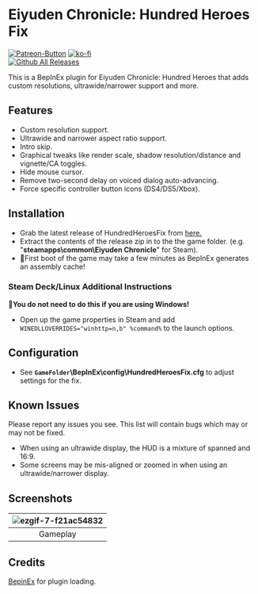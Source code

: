 ﻿# Eiyuden Chronicle: Hundred Heroes Fix
[![Patreon-Button](https://github.com/Lyall/HundredHeroesFix/assets/695941/940fe808-0708-4284-bd4c-40c55573df20)](https://www.patreon.com/Wintermance) [![ko-fi](https://ko-fi.com/img/githubbutton_sm.svg)](https://ko-fi.com/W7W01UAI9)<br />
[![Github All Releases](https://img.shields.io/github/downloads/Lyall/HundredHeroesFix/total.svg)](https://github.com/Lyall/HundredHeroesFix/releases)

This is a BepInEx plugin for Eiyuden Chronicle: Hundred Heroes that adds custom resolutions, ultrawide/narrower support and more.<br />

## Features
- Custom resolution support.
- Ultrawide and narrower aspect ratio support.
- Intro skip.
- Graphical tweaks like render scale, shadow resolution/distance and vignette/CA toggles.
- Hide mouse cursor.
- Remove two-second delay on voiced dialog auto-advancing.
- Force specific controller button icons (DS4/DS5/Xbox).

## Installation
- Grab the latest release of HundredHeroesFix from [here.](https://github.com/Lyall/HundredHeroesFix/releases)
- Extract the contents of the release zip in to the the game folder. (e.g. "**steamapps\common\Eiyuden Chronicle**" for Steam).
- 🚩First boot of the game may take a few minutes as BepInEx generates an assembly cache!

### Steam Deck/Linux Additional Instructions
🚩**You do not need to do this if you are using Windows!**
- Open up the game properties in Steam and add `WINEDLLOVERRIDES="winhttp=n,b" %command%` to the launch options.

## Configuration
- See **`GameFolder`\BepInEx\config\HundredHeroesFix.cfg** to adjust settings for the fix.

## Known Issues
Please report any issues you see.
This list will contain bugs which may or may not be fixed.

- When using an ultrawide display, the HUD is a mixture of spanned and 16:9.
- Some screens may be mis-aligned or zoomed in when using an ultrawide/narrower display.

## Screenshots

| ![ezgif-7-f21ac54832](https://github.com/Lyall/HundredHeroesFix/assets/695941/3ab8ef7b-fd8b-4ae4-858d-fce5b00a21f2) |
|:--:|
| Gameplay |

## Credits
[BepinEx](https://github.com/BepInEx/BepInEx) for plugin loading.
